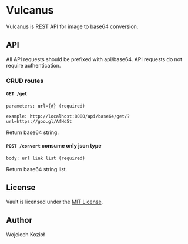 # Vulcanus

Vulcanus is REST API for image to base64 conversion.

## API
All API requests should be prefixed with api/base64. API requests do not require authentication.

### CRUD routes

#### `GET /get`
    parameters: url={#} (required)
    
    example: http://localhost:8080/api/base64/get/?url=https://goo.gl/AfHd5t

Return base64 string.

#### `POST /convert` consume only json type
    body: url link list (required)

Return base64 string list.

## License

Vault is licensed under the [MIT License](http://opensource.org/licenses/MIT).

## Author

Wojciech Kozioł
